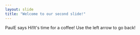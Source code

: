 ```yaml
---
layout: slide
title: "Welcome to our second slide!"
---
```

PaulE says Hi!It's time for a coffee!
Use the left arrow to go back!
